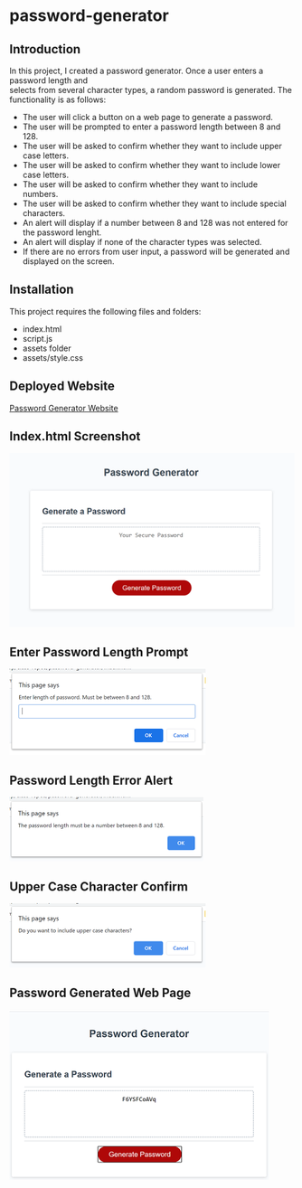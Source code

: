 # password-generator

## Introduction

In this project, I created a password generator. Once a user enters a password length and  
selects from several character types, a random password is generated. The functionality is as follows:

* The user will click a button on a web page to generate a password.
* The user will be prompted to enter a password length between 8 and 128.
* The user will be asked to confirm whether they want to include upper case letters.
* The user will be asked to confirm whether they want to include lower case letters.
* The user will be asked to confirm whether they want to include numbers.
* The user will be asked to confirm whether they want to include special characters.
* An alert will display if a number between 8 and 128 was not entered for the password lenght.
* An alert will display if none of the character types was selected.
* If there are no errors from user input, a password will be generated and displayed on the screen.

## Installation

This project requires the following files and folders:

* index.html
* script.js
* assets folder
* assets/style.css

## Deployed Website

[Password Generator Website](https://johannaleal.github.io/password-generator/)

## Index.html Screenshot

![Index page](Assets/images/main-page.png)

## Enter Password Length Prompt

![Enter Password Length prompt](Assets/images/enter-pwd-length.PNG)

## Password Length Error Alert

![Password Length Error alert](Assets/images/pwd-length-error-msg.PNG)

## Upper Case Character Confirm

![Upper Case Character confirm](Assets/images/upper-case-prompt.PNG)

## Password Generated Web Page

![Password Generated Page](Assets/images/password-generated.PNG)
